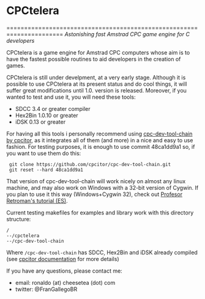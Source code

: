 # CPCtelera
======================================================================
_Astonishing fast Amstrad CPC game engine for C developers_

CPCtelera is a game engine for Amstrad CPC computers whose aim is to have the fastest possible 
routines to aid developers in the creation of games. 

CPCtelera is still under develpment, at a very early stage. Although it is possible to use CPCtelera 
at its present status and do cool things, it will suffer great modifications until 1.0. version is
released. Moreover, if you wanted to test and use it, you will need these tools:
 
 * SDCC 3.4 or greater compiler
 * Hex2Bin 1.0.10 or greater
 * iDSK 0.13 or greater

For having all this tools i personally recommend using 
[cpc-dev-tool-chain by cpcitor](https://github.com/cpcitor/cpc-dev-tool-chain/), as it integrates all of them
(and more) in a nice and easy to use fashion. For testing purposes, it is enough to use commit 48ca1dd9a1 so,
if you want to use them do this:
 
     git clone https://github.com/cpcitor/cpc-dev-tool-chain.git
     git reset --hard 48ca1dd9a1
 
That version of cpc-dev-tool-chain will work nicely on almost any linux machine, and may also work on Windows
with a 32-bit version of Cygwin. If you plan to use it this way (Windows+Cygwin 32), check out 
[Profesor Retroman's tutorial (ES)](https://www.youtube.com/watch?v=FvAg-xmWZHM). 

Current testing makefiles for examples and library work with this directory structure:

    /
    --/cpctelera
    --/cpc-dev-tool-chain

Where `/cpc-dev-tool-chain` has SDCC, Hex2Bin and iDSK already compiled 
(see [cpcitor documentation](https://github.com/cpcitor/cpc-dev-tool-chain/blob/master/README.md) for more details)

If you have any questions, please contact me:
 
 * email:    ronaldo (at) cheesetea (dot) com
 * twitter:  @FranGallegoBR